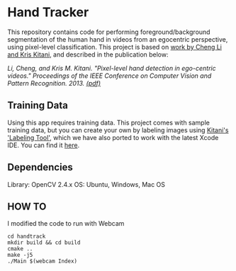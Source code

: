 # Hand Tracker
This repository contains code for performing foreground/background segmentation of the human hand in videos from an egocentric perspective, using pixel-level classification.  This project is based on [work by Cheng Li and Kris Kitani](http://www.cs.cmu.edu/~kkitani/datasets/), and described in the publication below: 

*Li, Cheng, and Kris M. Kitani. "Pixel-level hand detection in ego-centric videos." Proceedings of the IEEE Conference on Computer Vision and Pattern Recognition. 2013. [(pdf)](http://www.cs.cmu.edu/~kkitani/pdf/LK-CVPR13.pdf)*

## Training Data
Using this app requires training data.  This project comes with sample training data, but you can create your own by labeling images using [Kitani's 'Labeling Tool'](http://www.cs.cmu.edu/~kkitani/perpix/code_grabcut/), which we have also ported to work with the latest Xcode IDE. You can find it [here](https://github.com/cmuartfab/grabcut).

## Dependencies
Library: OpenCV 2.4.x
OS: Ubuntu, Windows, Mac OS

## HOW TO
I modified the code to run with Webcam 
```
cd handtrack
mkdir build && cd build
cmake ..
make -j5
./Main $(webcam Index)
```

